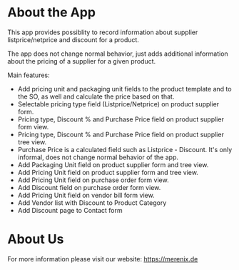 About the App
=============

This app provides possiblity to record information about supplier listprice/netprice and discount for a product. 

The app does not change normal behavior, just adds additional information about the pricing of a supplier for a given product. 

Main features:

* Add pricing unit and packaging unit fields to the product template and to the SO, as well and calculate the price based on that.
* Selectable pricing type field (Listprice/Netprice) on product supplier form.
* Pricing type, Discount % and Purchase Price field on product supplier form view.
* Pricing type, Discount % and Purchase Price field on product supplier tree view.
* Purchase Price is a calculated field such as Listprice - Discount. It's only informal, does not change normal behavior of the app.
* Add Packaging Unit field on product supplier form and tree view.
* Add Pricing Unit field on product supplier form and tree view.
* Add Pricing Unit field on purchase order form view.
* Add Discount field on purchase order form view.
* Add Pricing Unit field on vendor bill form view.
* Add Vendor list with Discount to Product Category
* Add Discount page to Contact form


About Us
========

For more information please visit our website: https://merenix.de

